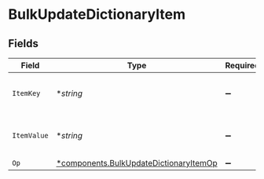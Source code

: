 # BulkUpdateDictionaryItem


## Fields

| Field                                                                                           | Type                                                                                            | Required                                                                                        | Description                                                                                     | Example                                                                                         |
| ----------------------------------------------------------------------------------------------- | ----------------------------------------------------------------------------------------------- | ----------------------------------------------------------------------------------------------- | ----------------------------------------------------------------------------------------------- | ----------------------------------------------------------------------------------------------- |
| `ItemKey`                                                                                       | **string*                                                                                       | :heavy_minus_sign:                                                                              | Item key, maximum 256 characters.                                                               | test-key                                                                                        |
| `ItemValue`                                                                                     | **string*                                                                                       | :heavy_minus_sign:                                                                              | Item value, maximum 8000 characters.                                                            | test-value                                                                                      |
| `Op`                                                                                            | [*components.BulkUpdateDictionaryItemOp](../../models/components/bulkupdatedictionaryitemop.md) | :heavy_minus_sign:                                                                              | N/A                                                                                             |                                                                                                 |